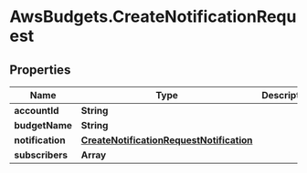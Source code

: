 # AwsBudgets.CreateNotificationRequest

## Properties

Name | Type | Description | Notes
------------ | ------------- | ------------- | -------------
**accountId** | **String** |  | 
**budgetName** | **String** |  | 
**notification** | [**CreateNotificationRequestNotification**](CreateNotificationRequestNotification.md) |  | 
**subscribers** | **Array** |  | 


